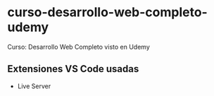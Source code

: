 # curso-desarrollo-web-completo-udemy
Curso: Desarrollo Web Completo visto en Udemy

## Extensiones VS Code usadas
- Live Server